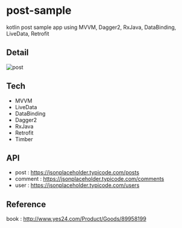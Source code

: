 # post-sample           
kotlin post sample app using MVVM, Dagger2, RxJava, DataBinding, LiveData, Retrofit           

## Detail             
![post](https://user-images.githubusercontent.com/71416677/138125707-5e35a834-58ba-42e3-a51e-b0cc2b1e542f.gif)                

## Tech           
- MVVM            
- LiveData              
- DataBinding           
- Dagger2             
- RxJava            
- Retrofit            
- Timber              

## API                  
- post : https://jsonplaceholder.typicode.com/posts               
- comment : https://jsonplaceholder.typicode.com/comments             
- user : https://jsonplaceholder.typicode.com/users               

## Reference              
book : http://www.yes24.com/Product/Goods/89958199              
